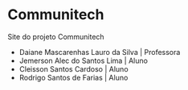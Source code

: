 # Communitech

Site do projeto Communitech

- Daiane Mascarenhas Lauro da Silva | Professora
- Jemerson Alec do Santos Lima | Aluno
- Cleisson Santos Cardoso | Aluno
- Rodrigo Santos de Farias | Aluno

 
